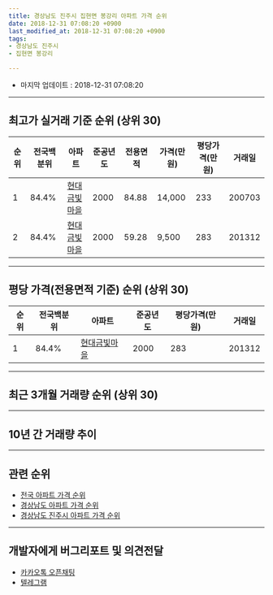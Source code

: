 ```yaml
---
title: 경상남도 진주시 집현면 봉강리 아파트 가격 순위
date: 2018-12-31 07:08:20 +0900
last_modified_at: 2018-12-31 07:08:20 +0900
tags:
- 경상남도 진주시
- 집현면 봉강리

---
```


* 마지막 업데이트 : 2018-12-31 07:08:20

---

## 최고가 실거래 기준 순위 (상위 30)


|순위|전국백분위|아파트|준공년도|전용면적|가격(만원)|평당가격(만원)|거래일|
|---|---|---|---|---|---|---|---|
|1|84.4%|[현대금빛마을](https://search.naver.com/search.naver?query=%EA%B2%BD%EC%83%81%EB%82%A8%EB%8F%84+%EC%A7%84%EC%A3%BC%EC%8B%9C+%EC%A7%91%ED%98%84%EB%A9%B4+%EB%B4%89%EA%B0%95%EB%A6%AC+%ED%98%84%EB%8C%80%EA%B8%88%EB%B9%9B%EB%A7%88%EC%9D%84)|2000|84.88|14,000|233|200703|
|2|84.4%|[현대금빛마을](https://search.naver.com/search.naver?query=%EA%B2%BD%EC%83%81%EB%82%A8%EB%8F%84+%EC%A7%84%EC%A3%BC%EC%8B%9C+%EC%A7%91%ED%98%84%EB%A9%B4+%EB%B4%89%EA%B0%95%EB%A6%AC+%ED%98%84%EB%8C%80%EA%B8%88%EB%B9%9B%EB%A7%88%EC%9D%84)|2000|59.28|9,500|283|201312|


---

## 평당 가격(전용면적 기준) 순위 (상위 30)


|순위|전국백분위|아파트|준공년도|평당가격(만원)|거래일|
|---|---|---|---|---|---|
|1|84.4%|[현대금빛마을](https://search.naver.com/search.naver?query=%EA%B2%BD%EC%83%81%EB%82%A8%EB%8F%84+%EC%A7%84%EC%A3%BC%EC%8B%9C+%EC%A7%91%ED%98%84%EB%A9%B4+%EB%B4%89%EA%B0%95%EB%A6%AC+%ED%98%84%EB%8C%80%EA%B8%88%EB%B9%9B%EB%A7%88%EC%9D%84)|2000|283|201312|


---

## 최근 3개월 거래량 순위 (상위 30)


<div style="width:100%;">
    <canvas id="deal_count_ranking" height="250"></canvas>
</div>


<script>
new Chart(document.getElementById("deal_count_ranking"), {
    type: 'horizontalBar',
    data: {
        labels: ['현대금빛마을'],
        datasets: [{
            label: '실거래 수',
            data: [4],
            borderColor: "rgba(255, 0, 128, 1)",
            backgroundColor: "rgba(255, 0, 128, 0.5)",
            fill: false,
        }]
    },
    options: {
        responsive: true,
        title: {
            display: true,
            text: '최근 3개월 거래량 순위'
        },
        tooltips: {
            mode: 'index',
            intersect: false,
            callbacks: {
                title: function(tooltipItems, data) {
                    return "실거래 수:";
                },
                label: function(tooltipItem, data) {
                    return data.labels[tooltipItem.index] + ": " + tooltipItem.xLabel;
                }
            }
        },
        hover: {
            mode: 'nearest',
            intersect: true
        },
        scales: {
            xAxes: [{
                display: true,
                scaleLabel: {
                    display: true,
                    labelString: '실거래 수'
                },
                ticks: {
                    suggestedMin: 0,
                }
            }],
            yAxes: [{
                display: true,
                ticks: {
                    autoSkip: false,
                    callback: function(value, index, values) {
                        if (value.length > 15)
                            return value.substr(0, 13) + "...";
                        else
                            return value;
                    }
                },
                scaleLabel: {
                    display: false,
                }
            }]
        }
    }
});

</script>


---

## 10년 간 거래량 추이


<div style="width:100%;">
    <canvas id="deal_progress" height="250"></canvas>
</div>

<script>
new Chart(document.getElementById("deal_progress"), {
    type: 'line',
    data: {
        labels: ['200812','200901','200902','200903','200904','200905','200906','200907','200908','200909','200910','200911','200912','201001','201002','201003','201004','201005','201006','201007','201008','201009','201010','201011','201012','201101','201102','201103','201104','201105','201106','201107','201108','201109','201110','201111','201112','201201','201202','201203','201204','201205','201206','201207','201208','201209','201210','201211','201212','201301','201302','201303','201304','201305','201306','201307','201308','201309','201310','201311','201312','201401','201402','201403','201404','201405','201406','201407','201408','201409','201410','201411','201412','201501','201502','201503','201504','201505','201506','201507','201508','201509','201510','201511','201512','201601','201602','201603','201604','201605','201606','201607','201608','201609','201610','201611','201612','201701','201702','201703','201704','201705','201706','201707','201708','201709','201710','201711','201712','201801','201802','201803','201804','201805','201806','201807','201808','201809','201810','201811','201812'],
        datasets: [{
            label: '실거래 수',
            pointRadius: 1,
            data: [8, 5, 1, 5, 3, 3, 2, 6, 3, 5, 6, 5, 6, 6, 4, 9, 1, 3, 6, 4, 6, 2, 6, 4, 4, 4, 9, 7, 5, 9, 6, 8, 6, 7, 11, 9, 8, 4, 7, 10, 4, 5, 2, 1, 1, 3, 3, 2, 4, 3, 5, 6, 3, 4, 3, 3, 4, 3, 8, 6, 3, 4, 4, 4, 6, 2, 4, 5, 5, 4, 6, 2, 7, 8, 6, 6, 8, 7, 5, 7, 6, 8, 11, 7, 4, 5, 2, 9, 10, 2, 7, 4, 5, 3, 7, 5, 1, 3, 5, 4, 3, 3, 3, 5, 5, 4, 6, 2, 4, 3, 1, 3, 3, 0, 1, 1, 2, 2, 2, 1, 1],
            borderColor: "rgba(255, 201, 14, 1)",
            backgroundColor: "rgba(255, 201, 14, 0.5)",
            fill: true,
        }]
    },
    options: {
        responsive: true,
        title: {
            display: true,
            text: '10년간 거래량 추이'
        },
        tooltips: {
            mode: 'index',
            intersect: false,
        },
        hover: {
            mode: 'nearest',
            intersect: true
        },
        scales: {
            xAxes: [{
                display: true,
                scaleLabel: {
                    display: true,
                    labelString: '년/월'
                }
            }],
            yAxes: [{
                display: true,
                ticks: {
                    suggestedMin: 0,
                },
                scaleLabel: {
                    display: true,
                    labelString: '실거래 수'
                }
            }]
        }
    }
});

</script>


---

## 관련 순위

- [전국 아파트 가격 순위](https://inasie.github.io/apt-ranking/전국)
- [경상남도 아파트 가격 순위](https://inasie.github.io/apt-ranking/경상남도)
- [경상남도 진주시 아파트 가격 순위](https://inasie.github.io/apt-ranking/경상남도-진주시)


---

## 개발자에게 버그리포트 및 의견전달

- [카카오톡 오픈채팅](https://open.kakao.com/o/gLJUAP4)
- [텔레그램](https://t.me/inasie)

